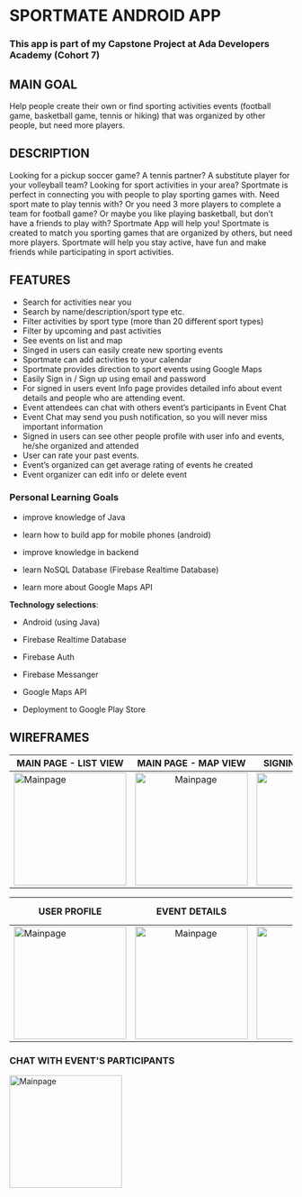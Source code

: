 # SPORTMATE ANDROID APP
### This app is part of my Capstone Project at Ada Developers Academy (Cohort 7)

## MAIN GOAL
Help people create their own or find sporting activities events (football game, basketball game, tennis or hiking) that was organized by other people, but need more players.

## DESCRIPTION
Looking for a pickup soccer game? A tennis partner? A substitute player for your volleyball team? Looking for sport activities in your area? Sportmate is perfect in connecting you with people to play sporting games with. Need sport mate to play tennis with? Or you need 3 more players to complete a team for football game? Or maybe you like playing  basketball, but don’t have a friends to play with? Sportmate App will help you!
Sportmate is created to match you sporting games that are organized by others, but need more players. 
Sportmate will help you stay active, have fun and make friends while  participating in sport activities.

## FEATURES
* Search for activities near you
* Search by name/description/sport type etc.
* Filter activities by sport type (more than 20 different sport types)
* Filter by upcoming and past activities
* See events on list and map
* Singed in users can  easily create new sporting events
* Sportmate can add activities to your calendar
* Sportmate provides direction to sport events using Google Maps
* Easily Sign in / Sign up using email and password
* For signed in users event Info page provides detailed info about event details and people who are attending event.
* Event attendees can chat with others event’s participants in Event Chat
* Event Chat may send you push notification, so you will never miss important information
* Signed in users can see other people profile with user info and events, he/she organized and attended
* User can rate your past events.
* Event’s organized can get average rating of events he created
* Event organizer can edit info or delete event



### Personal Learning Goals
 *  improve knowledge of Java
 
 *  learn how to build app for mobile phones (android)
 
 *  improve knowledge in backend
 
 *  learn NoSQL Database (Firebase Realtime Database)
 
 * learn more about Google Maps API 

 __Technology selections__:
 
 * Android (using Java)
  
 * Firebase Realtime Database
 
 * Firebase Auth
 
 * Firebase Messanger 
 
 * Google Maps API
 
 * Deployment to Google Play Store
 


## WIREFRAMES

| MAIN PAGE - LIST VIEW   |      MAIN PAGE - MAP VIEW      |  SIGNIN / SIGN UP FORM |
|----------|:-------------:|------:|
| <img src="https://github.com/natalia-ku/Capstone/blob/master/wireframes/MainPage-ListOfAllEvents.png" alt="Mainpage" width= "200px"/> |  <img src="https://github.com/natalia-ku/Capstone/blob/master/wireframes/MainPage-MapOfAllEvent.png" alt="Mainpage" width= "200px"/>  | <img src="https://github.com/natalia-ku/Capstone/blob/master/wireframes/SignInSignUpForm.png" alt="Mainpage" width= "200px"/>|


| USER PROFILE  |      EVENT DETAILS     |  LIST OF EVENT PARTICIPANTS |
|----------|:-------------:|------:|
| <img src="https://github.com/natalia-ku/Capstone/blob/master/wireframes/UserProfile.png" alt="Mainpage" width= "200px"/>  |  <img src="https://github.com/natalia-ku/Capstone/blob/master/wireframes/EventDetailPage.png" alt="Mainpage" width= "200px"/>  | <img src="https://github.com/natalia-ku/Capstone/blob/master/wireframes/ListOfEventParticipants.png" alt="Mainpage" width= "200px"/>|

### CHAT WITH EVENT'S PARTICIPANTS
<img src="https://github.com/natalia-ku/Capstone/blob/master/wireframes/ChatWithEventParticipants.png" alt="Mainpage" width= "200px"/> 
